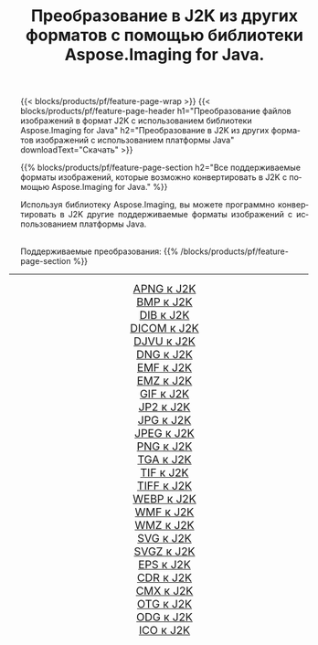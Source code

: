 ﻿---
title: Преобразование в J2K из других форматов с помощью библиотеки Aspose.Imaging for Java. 
weight: 3920
url: /ru/java/conversion/to/j2k 
lang: ru
langdirlevel: 2
locales: zh-hans,ja,it,ru,de,es,fr,nl,id,lt,pl,pt,vi,tr,ko,zh-hant,ar,hi,th,sv,cs,uk,he
description: Используя Aspose.Imaging, вы можете конвертировать в J2K другие форматы с помощью Java.
---

{{< blocks/products/pf/feature-page-wrap >}}
{{< blocks/products/pf/feature-page-header h1="Преобразование файлов изображений в формат J2K с использованием библиотеки Aspose.Imaging for Java" h2="Преобразование в J2K из других форматов изображений с использованием платформы Java" downloadText="Скачать" >}}


{{% blocks/products/pf/feature-page-section  h2="Все поддерживаемые форматы изображений, которые возможно конвертировать в J2K с помощью Aspose.Imaging for Java." %}}
<p align=justify>Используя библиотеку Aspose.Imaging, вы можете программно конвертировать в J2K другие поддерживаемые форматы изображений с использованием платформы Java.</p>
<br/>
Поддерживаемые преобразования:
{{% /blocks/products/pf/feature-page-section %}}
<div class="container-fluid productfamilypage bg-gray">
    <div class="convertypes bg-gray agp-content section">
        <div class="container">
		<hr style="margin-left:-20px;"/>
		<div class="row other-converters" style="gap: 10px;font-size: 19px;text-align:center;">
		    <div class='col-md-2 other-converter remove-lp remove-rp'><a href="/imaging/ru/java/conversion/apng-to-j2k" style="padding:15px;">APNG к J2K</a></div>
<div class='col-md-2 other-converter remove-lp remove-rp'><a href="/imaging/ru/java/conversion/bmp-to-j2k" style="padding:15px;">BMP к J2K</a></div>
<div class='col-md-2 other-converter remove-lp remove-rp'><a href="/imaging/ru/java/conversion/dib-to-j2k" style="padding:15px;">DIB к J2K</a></div>
<div class='col-md-2 other-converter remove-lp remove-rp'><a href="/imaging/ru/java/conversion/dicom-to-j2k" style="padding:15px;">DICOM к J2K</a></div>
<div class='col-md-2 other-converter remove-lp remove-rp'><a href="/imaging/ru/java/conversion/djvu-to-j2k" style="padding:15px;">DJVU к J2K</a></div>
<div class='col-md-2 other-converter remove-lp remove-rp'><a href="/imaging/ru/java/conversion/dng-to-j2k" style="padding:15px;">DNG к J2K</a></div>
<div class='col-md-2 other-converter remove-lp remove-rp'><a href="/imaging/ru/java/conversion/emf-to-j2k" style="padding:15px;">EMF к J2K</a></div>
<div class='col-md-2 other-converter remove-lp remove-rp'><a href="/imaging/ru/java/conversion/emz-to-j2k" style="padding:15px;">EMZ к J2K</a></div>
<div class='col-md-2 other-converter remove-lp remove-rp'><a href="/imaging/ru/java/conversion/gif-to-j2k" style="padding:15px;">GIF к J2K</a></div>
<div class='col-md-2 other-converter remove-lp remove-rp'><a href="/imaging/ru/java/conversion/jp2-to-j2k" style="padding:15px;">JP2 к J2K</a></div>
<div class='col-md-2 other-converter remove-lp remove-rp'><a href="/imaging/ru/java/conversion/jpg-to-j2k" style="padding:15px;">JPG к J2K</a></div>
<div class='col-md-2 other-converter remove-lp remove-rp'><a href="/imaging/ru/java/conversion/jpeg-to-j2k" style="padding:15px;">JPEG к J2K</a></div>
<div class='col-md-2 other-converter remove-lp remove-rp'><a href="/imaging/ru/java/conversion/png-to-j2k" style="padding:15px;">PNG к J2K</a></div>
<div class='col-md-2 other-converter remove-lp remove-rp'><a href="/imaging/ru/java/conversion/tga-to-j2k" style="padding:15px;">TGA к J2K</a></div>
<div class='col-md-2 other-converter remove-lp remove-rp'><a href="/imaging/ru/java/conversion/tif-to-j2k" style="padding:15px;">TIF к J2K</a></div>
<div class='col-md-2 other-converter remove-lp remove-rp'><a href="/imaging/ru/java/conversion/tiff-to-j2k" style="padding:15px;">TIFF к J2K</a></div>
<div class='col-md-2 other-converter remove-lp remove-rp'><a href="/imaging/ru/java/conversion/webp-to-j2k" style="padding:15px;">WEBP к J2K</a></div>
<div class='col-md-2 other-converter remove-lp remove-rp'><a href="/imaging/ru/java/conversion/wmf-to-j2k" style="padding:15px;">WMF к J2K</a></div>
<div class='col-md-2 other-converter remove-lp remove-rp'><a href="/imaging/ru/java/conversion/wmz-to-j2k" style="padding:15px;">WMZ к J2K</a></div>
<div class='col-md-2 other-converter remove-lp remove-rp'><a href="/imaging/ru/java/conversion/svg-to-j2k" style="padding:15px;">SVG к J2K</a></div>
<div class='col-md-2 other-converter remove-lp remove-rp'><a href="/imaging/ru/java/conversion/svgz-to-j2k" style="padding:15px;">SVGZ к J2K</a></div>
<div class='col-md-2 other-converter remove-lp remove-rp'><a href="/imaging/ru/java/conversion/eps-to-j2k" style="padding:15px;">EPS к J2K</a></div>
<div class='col-md-2 other-converter remove-lp remove-rp'><a href="/imaging/ru/java/conversion/cdr-to-j2k" style="padding:15px;">CDR к J2K</a></div>
<div class='col-md-2 other-converter remove-lp remove-rp'><a href="/imaging/ru/java/conversion/cmx-to-j2k" style="padding:15px;">CMX к J2K</a></div>
<div class='col-md-2 other-converter remove-lp remove-rp'><a href="/imaging/ru/java/conversion/otg-to-j2k" style="padding:15px;">OTG к J2K</a></div>
<div class='col-md-2 other-converter remove-lp remove-rp'><a href="/imaging/ru/java/conversion/odg-to-j2k" style="padding:15px;">ODG к J2K</a></div>
<div class='col-md-2 other-converter remove-lp remove-rp'><a href="/imaging/ru/java/conversion/ico-to-j2k" style="padding:15px;">ICO к J2K</a></div>
                </div>
        </div>
    </div>
</div>
<br/>


